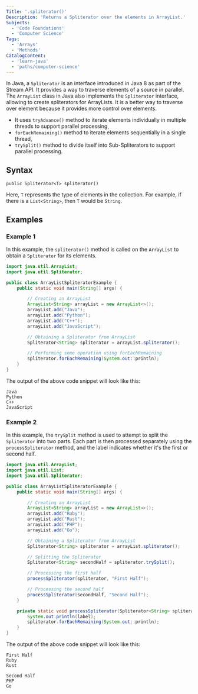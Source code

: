 ```yaml
---
Title: '.spliterator()'
Description: 'Returns a Spliterator over the elements in ArrayList.'
Subjects:
  - 'Code Foundations'
  - 'Computer Science'
Tags:
  - 'Arrays'
  - 'Methods'
CatalogContent:
  - 'learn-java'
  - 'paths/computer-science'
---
```



In Java, a `Spliterator` is an interface introduced in Java 8 as part of the Stream API. It provides a way to traverse elements of a source in parallel.
The `ArrayList` class in Java also implements the `Spliterator` interface, allowing to create spliterators for ArrayLists. It is a better way to traverse over element because it provides more control over elements.

- It uses `tryAdvance()` method to iterate elements individually in multiple threads to support parallel processing,
- `forEachRemaining()` method to iterate elements sequentially in a single thread,
- `trySplit()` method to divide itself into Sub-Spliterators to support parallel processing.

## Syntax

```pseudo
public Spliterator<T> spliterator()
```

Here, `T` represents the type of elements in the collection. For example, if there is a `List<String>`, then `T` would be `String`.

## Examples

### Example 1

In this example, the `spliterator()` method is called on the `ArrayList` to obtain a `Spliterator` for its elements. 

```java
import java.util.ArrayList;
import java.util.Spliterator;

public class ArrayListSpliteratorExample {
    public static void main(String[] args) {

        // Creating an ArrayList
        ArrayList<String> arrayList = new ArrayList<>();
        arrayList.add("Java");
        arrayList.add("Python");
        arrayList.add("C++");
        arrayList.add("JavaScript");

        // Obtaining a Spliterator from ArrayList
        Spliterator<String> spliterator = arrayList.spliterator();

        // Performing some operation using forEachRemaining
        spliterator.forEachRemaining(System.out::println);
    }
}
```

The output of the above code snippet will look like this:

```shell
Java
Python
C++
JavaScript
```

### Example 2

In this example, the `trySplit` method is used to attempt to split the `Spliterator` into two parts.
Each part is then processed separately using the `processSpliterator` method, and the label indicates whether it's the first or second half.

```java
import java.util.ArrayList;
import java.util.List;
import java.util.Spliterator;

public class ArrayListSpliteratorExample {
    public static void main(String[] args) {

        // Creating an ArrayList
        ArrayList<String> arrayList = new ArrayList<>();
        arrayList.add("Ruby");
        arrayList.add("Rust");
        arrayList.add("PHP");
        arrayList.add("Go");

        // Obtaining a Spliterator from ArrayList
        Spliterator<String> spliterator = arrayList.spliterator();

        // Splitting the Spliterator
        Spliterator<String> secondHalf = spliterator.trySplit();

        // Processing the first half
        processSpliterator(spliterator, "First Half");

        // Processing the second half
        processSpliterator(secondHalf, "Second Half");
    }

    private static void processSpliterator(Spliterator<String> spliterator, String label) {
        System.out.println(label);
        spliterator.forEachRemaining(System.out::println);
    }
}
```

The output of the above code snippet will look like this:

```shell
First Half
Ruby
Rust

Second Half
PHP
Go
```
